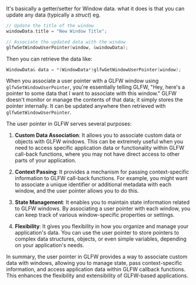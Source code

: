 It's basically a getter/setter for Window data.
what it does is that you can update any data (typically a *struct*) eg.

````cpp
// Update the title of the window
windowData.title = "New Window Title";

// Associate the updated data with the window
glfwSetWindowUserPointer(window, &windowData);

````

Then you can retrieve the data like:

````Cpp
WindowData& data = *(WindowData*)glfwGetWindowUserPointer(window);
````

When you associate a user pointer with a GLFW window using `glfwSetWindowUserPointer`, you're essentially telling GLFW, "Hey, here's a pointer to some data that I want to associate with this window." GLFW doesn't monitor or manage the contents of that data; it simply stores the pointer internally. It can be updated anywhere then retrieved with `glfwGetWindowUserPointer`.

The user pointer in GLFW serves several purposes:

1. **Custom Data Association**: It allows you to associate custom data or objects with GLFW windows. This can be extremely useful when you need to access specific application data or functionality within GLFW call-back functions, where you may not have direct access to other parts of your application.

1. **Context Passing**: It provides a mechanism for passing context-specific information to GLFW call-back functions. For example, you might want to associate a unique identifier or additional metadata with each window, and the user pointer allows you to do this.

1. **State Management**: It enables you to maintain state information related to GLFW windows. By associating a user pointer with each window, you can keep track of various window-specific properties or settings.

1. **Flexibility**: It gives you flexibility in how you organize and manage your application's data. You can use the user pointer to store pointers to complex data structures, objects, or even simple variables, depending on your application's needs.

In summary, the user pointer in GLFW provides a way to associate custom data with windows, allowing you to manage state, pass context-specific information, and access application data within GLFW callback functions. This enhances the flexibility and extensibility of GLFW-based applications.
